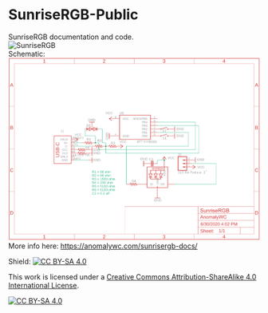 # SunriseRGB-Public
SunriseRGB documentation and code.  
![SunriseRGB](/images/SunriseRGB.JPG)  
Schematic:  
![Schematic](/images/Schematic.png)  
More info here: https://anomalywc.com/sunrisergb-docs/  

Shield: [![CC BY-SA 4.0][cc-by-sa-shield]][cc-by-sa]

This work is licensed under a
[Creative Commons Attribution-ShareAlike 4.0 International License][cc-by-sa].

[![CC BY-SA 4.0][cc-by-sa-image]][cc-by-sa]

[cc-by-sa]: http://creativecommons.org/licenses/by-sa/4.0/
[cc-by-sa-image]: https://licensebuttons.net/l/by-sa/4.0/88x31.png
[cc-by-sa-shield]: https://img.shields.io/badge/License-CC%20BY--SA%204.0-lightgrey.svg
